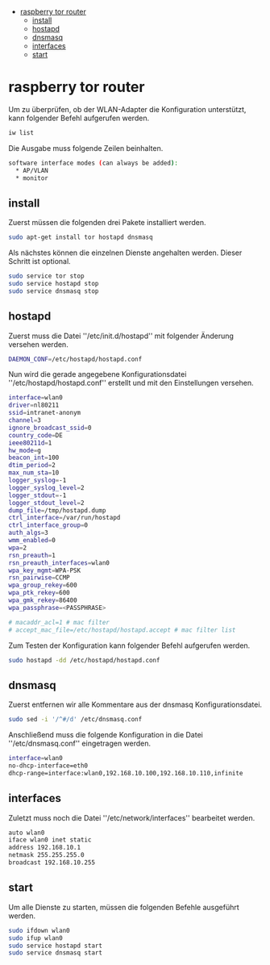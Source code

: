 <!-- toc -->
  * [raspberry tor router](#raspberry-tor-router)
    * [install](#install)
    * [hostapd](#hostapd)
    * [dnsmasq](#dnsmasq)
    * [interfaces](#interfaces)
    * [start](#start)
<!-- toc -->


# raspberry tor router

Um zu überprüfen, ob der WLAN-Adapter die Konfiguration unterstützt, kann folgender Befehl aufgerufen werden.

```bash
iw list
```

Die Ausgabe muss folgende Zeilen beinhalten.

```bash
software interface modes (can always be added):
  * AP/VLAN
  * monitor
```

## install

Zuerst müssen die folgenden drei Pakete installiert werden.

```bash
sudo apt-get install tor hostapd dnsmasq
```

Als nächstes können die einzelnen Dienste angehalten werden. Dieser Schritt ist optional.

```bash
sudo service tor stop
sudo service hostapd stop
sudo service dnsmasq stop
```

## hostapd

Zuerst muss die Datei ''/etc/init.d/hostapd'' mit folgender Änderung versehen werden.

```bash
DAEMON_CONF=/etc/hostapd/hostapd.conf
```

Nun wird die gerade angegebene Konfigurationsdatei ''/etc/hostapd/hostapd.conf'' erstellt und mit den Einstellungen versehen.

```bash
interface=wlan0
driver=nl80211
ssid=intranet-anonym
channel=3
ignore_broadcast_ssid=0
country_code=DE
ieee80211d=1
hw_mode=g
beacon_int=100
dtim_period=2
max_num_sta=10
logger_syslog=-1
logger_syslog_level=2
logger_stdout=-1
logger_stdout_level=2
dump_file=/tmp/hostapd.dump
ctrl_interface=/var/run/hostapd
ctrl_interface_group=0
auth_algs=3
wmm_enabled=0
wpa=2
rsn_preauth=1
rsn_preauth_interfaces=wlan0
wpa_key_mgmt=WPA-PSK
rsn_pairwise=CCMP
wpa_group_rekey=600
wpa_ptk_rekey=600
wpa_gmk_rekey=86400
wpa_passphrase=<PASSPHRASE>

# macaddr_acl=1 # mac filter
# accept_mac_file=/etc/hostapd/hostapd.accept # mac filter list
```

Zum Testen der Konfiguration kann folgender Befehl aufgerufen werden.

```bash
sudo hostapd -dd /etc/hostapd/hostapd.conf
```

## dnsmasq

Zuerst entfernen wir alle Kommentare aus der dnsmasq Konfigurationsdatei.

```bash
sudo sed -i '/^#/d' /etc/dnsmasq.conf
```

Anschließend muss die folgende Konfiguration in die Datei ''/etc/dnsmasq.conf'' eingetragen werden.

```bash
interface=wlan0
no-dhcp-interface=eth0
dhcp-range=interface:wlan0,192.168.10.100,192.168.10.110,infinite
```

## interfaces

Zuletzt muss noch die Datei ''/etc/network/interfaces'' bearbeitet werden.

```bash
auto wlan0
iface wlan0 inet static
address 192.168.10.1
netmask 255.255.255.0
broadcast 192.168.10.255
```

## start

Um alle Dienste zu starten, müssen die folgenden Befehle ausgeführt werden.

```bash
sudo ifdown wlan0
sudo ifup wlan0
sudo service hostapd start
sudo service dnsmasq start
```
